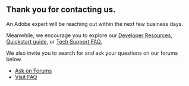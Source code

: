 
<TextBlock slots="heading, text" width="100%" theme="lightest"  alignment="yes"  paddingBottom='5' className="py-confirmation div-p-0 left-content how-it-work-richText confirmation-heading confirmation-h-pad"/>

## Thank you for contacting us.
An Adobe expert will be reaching out within the next few business days.

<TextBlock slots="text" width="100%" theme="lightest"  alignment="yes" paddingTop="5" paddingBottom='5' className="py-0 div-p-0 left-content link linking how-it-work-richText support-explore-content confirmation-h-pad"/>

Meanwhile, we encourage you to explore our <a title='DeveloperResources' href="/document-services/resources/">Developer Resources</a>, <a title='QuickStart' href="https://developer.adobe.com/document-services/docs/overview/pdf-services-api/">Quickstart guide</a>, or <a title='TechSupportFaq' href="/document-services/faq/tech-support/">Tech Support FAQ.</a>

<TextBlock slots="text, buttons" width="100%" theme="lightest"  alignment="yes" primaryOutline  className="padding-confiramtion text-align-left div-p-0  link linking how-it-work-richText support-explore-content-two confirmation-h-pad confirmation-content" />
 
We also invite you to search for and ask your questions on our forums below.

- [Ask on Forums](https://community.adobe.com/t5/document-services-apis/ct-p/ct-Document-Cloud-SDK?filter=all&sort=latest_replies&tabid=discussions)
- [Visit FAQ](/faq/tech-support/)